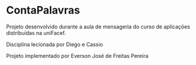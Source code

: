 # ContaPalavras

Projeto desenvolvido durante a aula de mensageria do curso de aplicações distribuidas na uniFacef.

Disciplina lecionada por Diego e Cassio

Projeto implementado por Everson José de Freitas Pereira